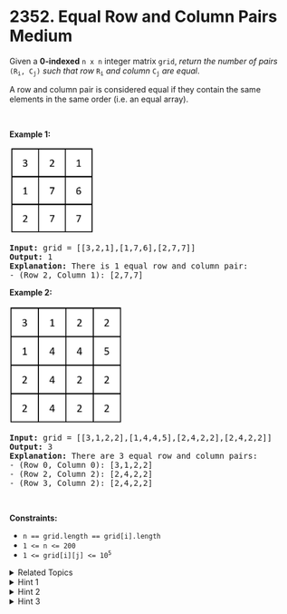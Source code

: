
# 2352. Equal Row and Column Pairs<br> Medium

<p>Given a <strong>0-indexed</strong> <code>n x n</code> integer matrix <code>grid</code>, <em>return the number of pairs </em><code>(R<sub>i</sub>, C<sub>j</sub>)</code><em> such that row </em><code>R<sub>i</sub></code><em> and column </em><code>C<sub>j</sub></code><em> are equal</em>.</p>

<p>A row and column pair is considered equal if they contain the same elements in the same order (i.e. an equal array).</p>

<p>&nbsp;</p>
<p><strong>Example 1:</strong></p>
<img alt="" src="./assets/image1.jpg" style="width: 150px; height: 153px;" />
<pre>
<strong>Input:</strong> grid = [[3,2,1],[1,7,6],[2,7,7]]
<strong>Output:</strong> 1
<strong>Explanation:</strong> There is 1 equal row and column pair:
- (Row 2, Column 1): [2,7,7]
</pre>

<p><strong>Example 2:</strong></p>
<img alt="" src="./assets/image2.jpg" style="width: 200px; height: 209px;" />
<pre>
<strong>Input:</strong> grid = [[3,1,2,2],[1,4,4,5],[2,4,2,2],[2,4,2,2]]
<strong>Output:</strong> 3
<strong>Explanation:</strong> There are 3 equal row and column pairs:
- (Row 0, Column 0): [3,1,2,2]
- (Row 2, Column 2): [2,4,2,2]
- (Row 3, Column 2): [2,4,2,2]
</pre>

<p>&nbsp;</p>
<p><strong>Constraints:</strong></p>

<ul>
	<li><code>n == grid.length == grid[i].length</code></li>
	<li><code>1 &lt;= n &lt;= 200</code></li>
	<li><code>1 &lt;= grid[i][j] &lt;= 10<sup>5</sup></code></li>
</ul>


<details>

<summary> Related Topics </summary>



</details>


<details>
<summary> Hint 1 </summary>
We can use nested loops to compare every row against every column.
</details>

<details>
<summary> Hint 2 </summary>
Another loop is necessary to compare the row and column element by element.
</details>

<details>
<summary> Hint 3 </summary>
It is also possible to hash the arrays and compare the hashed values instead.
</details>
